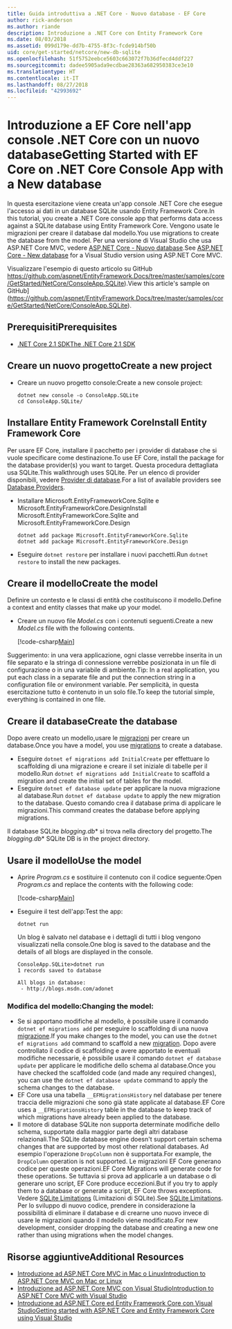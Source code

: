 ```yaml
---
title: Guida introduttiva a .NET Core - Nuovo database - EF Core
author: rick-anderson
ms.author: riande
description: Introduzione a .NET Core con Entity Framework Core
ms.date: 08/03/2018
ms.assetid: 099d179e-dd7b-4755-8f3c-fcde914bf50b
uid: core/get-started/netcore/new-db-sqlite
ms.openlocfilehash: 51f5752eebce5603c663072f7b36dfecd4ddf227
ms.sourcegitcommit: dadee5905ada9ecdbae28363a682950383ce3e10
ms.translationtype: HT
ms.contentlocale: it-IT
ms.lasthandoff: 08/27/2018
ms.locfileid: "42993692"
---
```

# <a name="getting-started-with-ef-core-on-net-core-console-app-with-a-new-database"></a><span data-ttu-id="fda99-103">Introduzione a EF Core nell'app console .NET Core con un nuovo database</span><span class="sxs-lookup"><span data-stu-id="fda99-103">Getting Started with EF Core on .NET Core Console App with a New database</span></span>

<span data-ttu-id="fda99-104">In questa esercitazione viene creata un'app console .NET Core che esegue l'accesso ai dati in un database SQLite usando Entity Framework Core.</span><span class="sxs-lookup"><span data-stu-id="fda99-104">In this tutorial, you create a .NET Core console app that performs data access against a SQLite database using Entity Framework Core.</span></span> <span data-ttu-id="fda99-105">Vengono usate le migrazioni per creare il database dal modello.</span><span class="sxs-lookup"><span data-stu-id="fda99-105">You use migrations to create the database from the model.</span></span> <span data-ttu-id="fda99-106">Per una versione di Visual Studio che usa ASP.NET Core MVC, vedere [ASP.NET Core - Nuovo database](xref:core/get-started/aspnetcore/new-db).</span><span class="sxs-lookup"><span data-stu-id="fda99-106">See [ASP.NET Core - New database](xref:core/get-started/aspnetcore/new-db) for a Visual Studio version using ASP.NET Core MVC.</span></span>

<span data-ttu-id="fda99-107">Visualizzare l'esempio di questo articolo su GitHub https://github.com/aspnet/EntityFramework.Docs/tree/master/samples/core/GetStarted/NetCore/ConsoleApp.SQLite).</span><span class="sxs-lookup"><span data-stu-id="fda99-107">View this article's sample on GitHub](https://github.com/aspnet/EntityFramework.Docs/tree/master/samples/core/GetStarted/NetCore/ConsoleApp.SQLite).</span></span>

## <a name="prerequisites"></a><span data-ttu-id="fda99-108">Prerequisiti</span><span class="sxs-lookup"><span data-stu-id="fda99-108">Prerequisites</span></span>

* [<span data-ttu-id="fda99-109">.NET Core 2.1 SDK</span><span class="sxs-lookup"><span data-stu-id="fda99-109">The .NET Core 2.1 SDK</span></span>](https://www.microsoft.com/net/core)

## <a name="create-a-new-project"></a><span data-ttu-id="fda99-110">Creare un nuovo progetto</span><span class="sxs-lookup"><span data-stu-id="fda99-110">Create a new project</span></span>

* <span data-ttu-id="fda99-111">Creare un nuovo progetto console:</span><span class="sxs-lookup"><span data-stu-id="fda99-111">Create a new console project:</span></span>

  ``` Console
  dotnet new console -o ConsoleApp.SQLite
  cd ConsoleApp.SQLite/
  ```

## <a name="install-entity-framework-core"></a><span data-ttu-id="fda99-112">Installare Entity Framework Core</span><span class="sxs-lookup"><span data-stu-id="fda99-112">Install Entity Framework Core</span></span>

<span data-ttu-id="fda99-113">Per usare EF Core, installare il pacchetto per i provider di database che si vuole specificare come destinazione.</span><span class="sxs-lookup"><span data-stu-id="fda99-113">To use EF Core, install the package for the database provider(s) you want to target.</span></span> <span data-ttu-id="fda99-114">Questa procedura dettagliata usa SQLite.</span><span class="sxs-lookup"><span data-stu-id="fda99-114">This walkthrough uses SQLite.</span></span> <span data-ttu-id="fda99-115">Per un elenco di provider disponibili, vedere [Provider di database](../../providers/index.md).</span><span class="sxs-lookup"><span data-stu-id="fda99-115">For a list of available providers see [Database Providers](../../providers/index.md).</span></span>

* <span data-ttu-id="fda99-116">Installare Microsoft.EntityFrameworkCore.Sqlite e Microsoft.EntityFrameworkCore.Design</span><span class="sxs-lookup"><span data-stu-id="fda99-116">Install Microsoft.EntityFrameworkCore.Sqlite and Microsoft.EntityFrameworkCore.Design</span></span>

  ```Console
  dotnet add package Microsoft.EntityFrameworkCore.Sqlite
  dotnet add package Microsoft.EntityFrameworkCore.Design
  ```

* <span data-ttu-id="fda99-117">Eseguire `dotnet restore` per installare i nuovi pacchetti.</span><span class="sxs-lookup"><span data-stu-id="fda99-117">Run `dotnet restore` to install the new packages.</span></span>

## <a name="create-the-model"></a><span data-ttu-id="fda99-118">Creare il modello</span><span class="sxs-lookup"><span data-stu-id="fda99-118">Create the model</span></span>

<span data-ttu-id="fda99-119">Definire un contesto e le classi di entità che costituiscono il modello.</span><span class="sxs-lookup"><span data-stu-id="fda99-119">Define a context and entity classes that make up your model.</span></span>

* <span data-ttu-id="fda99-120">Creare un nuovo file *Model.cs* con i contenuti seguenti.</span><span class="sxs-lookup"><span data-stu-id="fda99-120">Create a new *Model.cs* file with the following contents.</span></span>

  [!code-csharp[Main](../../../../samples/core/GetStarted/NetCore/ConsoleApp.SQLite/Model.cs)]

<span data-ttu-id="fda99-121">Suggerimento: in una vera applicazione, ogni classe verrebbe inserita in un file separato e la stringa di connessione verrebbe posizionata in un file di configurazione o in una variabile di ambiente.</span><span class="sxs-lookup"><span data-stu-id="fda99-121">Tip: In a real application, you put each class in a separate file and put the connection string in a configuration file or environment variable.</span></span> <span data-ttu-id="fda99-122">Per semplicità, in questa esercitazione tutto è contenuto in un solo file.</span><span class="sxs-lookup"><span data-stu-id="fda99-122">To keep the tutorial simple, everything is contained in one file.</span></span>

## <a name="create-the-database"></a><span data-ttu-id="fda99-123">Creare il database</span><span class="sxs-lookup"><span data-stu-id="fda99-123">Create the database</span></span>

<span data-ttu-id="fda99-124">Dopo avere creato un modello,usare le [migrazioni](https://docs.microsoft.com/aspnet/core/data/ef-mvc/migrations#introduction-to-migrations) per creare un database.</span><span class="sxs-lookup"><span data-stu-id="fda99-124">Once you have a model, you use [migrations](https://docs.microsoft.com/aspnet/core/data/ef-mvc/migrations#introduction-to-migrations) to create a database.</span></span>

* <span data-ttu-id="fda99-125">Eseguire `dotnet ef migrations add InitialCreate` per effettuare lo scaffolding di una migrazione e creare il set iniziale di tabelle per il modello.</span><span class="sxs-lookup"><span data-stu-id="fda99-125">Run `dotnet ef migrations add InitialCreate` to scaffold a migration and create the initial set of tables for the model.</span></span>
* <span data-ttu-id="fda99-126">Eseguire `dotnet ef database update` per applicare la nuova migrazione al database.</span><span class="sxs-lookup"><span data-stu-id="fda99-126">Run `dotnet ef database update` to apply the new migration to the database.</span></span> <span data-ttu-id="fda99-127">Questo comando crea il database prima di applicare le migrazioni.</span><span class="sxs-lookup"><span data-stu-id="fda99-127">This command creates the database before applying migrations.</span></span>

<span data-ttu-id="fda99-128">Il database SQLite *blogging.db*\* si trova nella directory del progetto.</span><span class="sxs-lookup"><span data-stu-id="fda99-128">The *blogging.db*\* SQLite DB is in the project directory.</span></span>

## <a name="use-the-model"></a><span data-ttu-id="fda99-129">Usare il modello</span><span class="sxs-lookup"><span data-stu-id="fda99-129">Use the model</span></span>

* <span data-ttu-id="fda99-130">Aprire *Program.cs* e sostituire il contenuto con il codice seguente:</span><span class="sxs-lookup"><span data-stu-id="fda99-130">Open *Program.cs* and replace the contents with the following code:</span></span>

  [!code-csharp[Main](../../../../samples/core/GetStarted/NetCore/ConsoleApp.SQLite/Program.cs)]

* <span data-ttu-id="fda99-131">Eseguire il test dell'app:</span><span class="sxs-lookup"><span data-stu-id="fda99-131">Test the app:</span></span>

  `dotnet run`

  <span data-ttu-id="fda99-132">Un blog è salvato nel database e i dettagli di tutti i blog vengono visualizzati nella console.</span><span class="sxs-lookup"><span data-stu-id="fda99-132">One blog is saved to the database and the details of all blogs are displayed in the console.</span></span>

  ```Console
  ConsoleApp.SQLite>dotnet run
  1 records saved to database

  All blogs in database:
   - http://blogs.msdn.com/adonet
  ```

### <a name="changing-the-model"></a><span data-ttu-id="fda99-133">Modifica del modello:</span><span class="sxs-lookup"><span data-stu-id="fda99-133">Changing the model:</span></span>

- <span data-ttu-id="fda99-134">Se si apportano modifiche al modello, è possibile usare il comando `dotnet ef migrations add` per eseguire lo scaffolding di una nuova [migrazione](https://docs.microsoft.com/aspnet/core/data/ef-mvc/migrations#introduction-to-migrations).</span><span class="sxs-lookup"><span data-stu-id="fda99-134">If you make changes to the model, you can use the `dotnet ef migrations add` command to scaffold a new [migration](https://docs.microsoft.com/aspnet/core/data/ef-mvc/migrations#introduction-to-migrations).</span></span> <span data-ttu-id="fda99-135">Dopo avere controllato il codice di scaffolding e avere apportato le eventuali modifiche necessarie, è possibile usare il comando `dotnet ef database update` per applicare le modifiche dello schema al database.</span><span class="sxs-lookup"><span data-stu-id="fda99-135">Once you have checked the scaffolded code (and made any required changes), you can use the `dotnet ef database update` command to apply the schema changes to the database.</span></span>
- <span data-ttu-id="fda99-136">EF Core usa una tabella `__EFMigrationsHistory` nel database per tenere traccia delle migrazioni che sono già state applicate al database.</span><span class="sxs-lookup"><span data-stu-id="fda99-136">EF Core uses a `__EFMigrationsHistory` table in the database to keep track of which migrations have already been applied to the database.</span></span>
- <span data-ttu-id="fda99-137">Il motore di database SQLite non supporta determinate modifiche dello schema, supportate dalla maggior parte degli altri database relazionali.</span><span class="sxs-lookup"><span data-stu-id="fda99-137">The SQLite database engine doesn't support certain schema changes that are supported by most other relational databases.</span></span> <span data-ttu-id="fda99-138">Ad esempio l'operazione `DropColumn` non è supportata.</span><span class="sxs-lookup"><span data-stu-id="fda99-138">For example, the `DropColumn` operation is not supported.</span></span> <span data-ttu-id="fda99-139">Le migrazioni EF Core generano codice per queste operazioni.</span><span class="sxs-lookup"><span data-stu-id="fda99-139">EF Core Migrations will generate code for these operations.</span></span> <span data-ttu-id="fda99-140">Se tuttavia si prova ad applicarle a un database o di generare uno script, EF Core produce eccezioni.</span><span class="sxs-lookup"><span data-stu-id="fda99-140">But if you try to apply them to a database or generate a script, EF Core throws exceptions.</span></span> <span data-ttu-id="fda99-141">Vedere [SQLite Limitations](../../providers/sqlite/limitations.md) (Limitazioni di SQLite).</span><span class="sxs-lookup"><span data-stu-id="fda99-141">See [SQLite Limitations](../../providers/sqlite/limitations.md).</span></span> <span data-ttu-id="fda99-142">Per lo sviluppo di nuovo codice, prendere in considerazione la possibilità di eliminare il database e di crearne uno nuovo invece di usare le migrazioni quando il modello viene modificato.</span><span class="sxs-lookup"><span data-stu-id="fda99-142">For new development, consider dropping the database and creating a new one rather than using migrations when the model changes.</span></span>

## <a name="additional-resources"></a><span data-ttu-id="fda99-143">Risorse aggiuntive</span><span class="sxs-lookup"><span data-stu-id="fda99-143">Additional Resources</span></span>

* [<span data-ttu-id="fda99-144">Introduzione ad ASP.NET Core MVC in Mac o Linux</span><span class="sxs-lookup"><span data-stu-id="fda99-144">Introduction to ASP.NET Core MVC on Mac or Linux</span></span>](https://docs.microsoft.com/aspnet/core/tutorials/first-mvc-app-xplat/index)
* [<span data-ttu-id="fda99-145">Introduzione ad ASP.NET Core MVC con Visual Studio</span><span class="sxs-lookup"><span data-stu-id="fda99-145">Introduction to ASP.NET Core MVC with Visual Studio</span></span>](https://docs.microsoft.com/aspnet/core/tutorials/first-mvc-app/index)
* [<span data-ttu-id="fda99-146">Introduzione ad ASP.NET Core ed Entity Framework Core con Visual Studio</span><span class="sxs-lookup"><span data-stu-id="fda99-146">Getting started with ASP.NET Core and Entity Framework Core using Visual Studio</span></span>](https://docs.microsoft.com/aspnet/core/data/ef-mvc/index)
